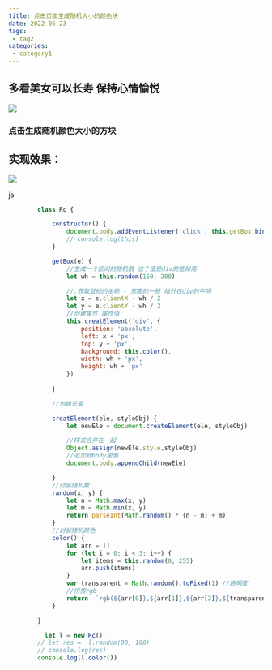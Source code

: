 ```yaml
---
title: 点击页面生成随机大小的颜色块
date: 2022-05-23
tags:
 - tag2
categories:
 - category1
---
```


## 多看美女可以长寿 保持心情愉悦
<img src="https://img-blog.csdnimg.cn/9b8c65ca230742a3ba8f457cbf976b17.png">

### 点击生成随机颜色大小的方块

## 实现效果：
<img src="https://img-blog.csdnimg.cn/48eb7e66e59348d0aaa7178bfe99fe54.jpg?x-oss-process=image/watermark,type_ZHJvaWRzYW5zZmFsbGJhY2s,shadow_50,text_Q1NETiBASXJsaWFf,size_20,color_FFFFFF,t_70,g_se,x_16#pic_center">


js 

```js
        class Rc {

            constructor() {
                document.body.addEventListener('click', this.getBox.bind(this))
                // console.log(this)
            }

            getBox(e) {
                //生成一个区间的随机数 这个值是div的宽和高
                let wh = this.random(150, 200)

                //.获取鼠标的坐标 - 宽高的一般 指针在div的中间
                let x = e.clientX - wh / 2
                let y = e.clientY - wh / 2
                //创建属性 属性值
                this.creatElement('div', {
                    position: 'absolute',
                    left: x + 'px',
                    top: y + 'px',
                    background: this.color(),
                    width: wh + 'px',
                    height: wh + 'px'
                })
              
            }

            //创建元素

            creatElement(ele, styleObj) {
                let newEle = document.createElement(ele, styleObj)

                //样式合并在一起
                Object.assign(newEle.style,styleObj)
                //追加到body里面
                document.body.appendChild(newEle)

            }
            //封装随机数
            random(x, y) {
                let n = Math.max(x, y)
                let m = Math.min(x, y)
                return parseInt(Math.random() * (n - m) + m)
            }
            //封装随机颜色
            color() {
                let arr = []
                for (let i = 0; i < 3; i++) {
                    let items = this.random(0, 255)
                    arr.push(items)
                }
                var transparent = Math.random().toFixed(1) //透明度
                //拼接rgb
                return  `rgb(${arr[0]},${arr[1]},${arr[2]},${transparent})`
            }

        }

          let l = new Rc()
        // let res =  l.random(80, 100)
        // console.log(res)
        console.log(l.color())

```